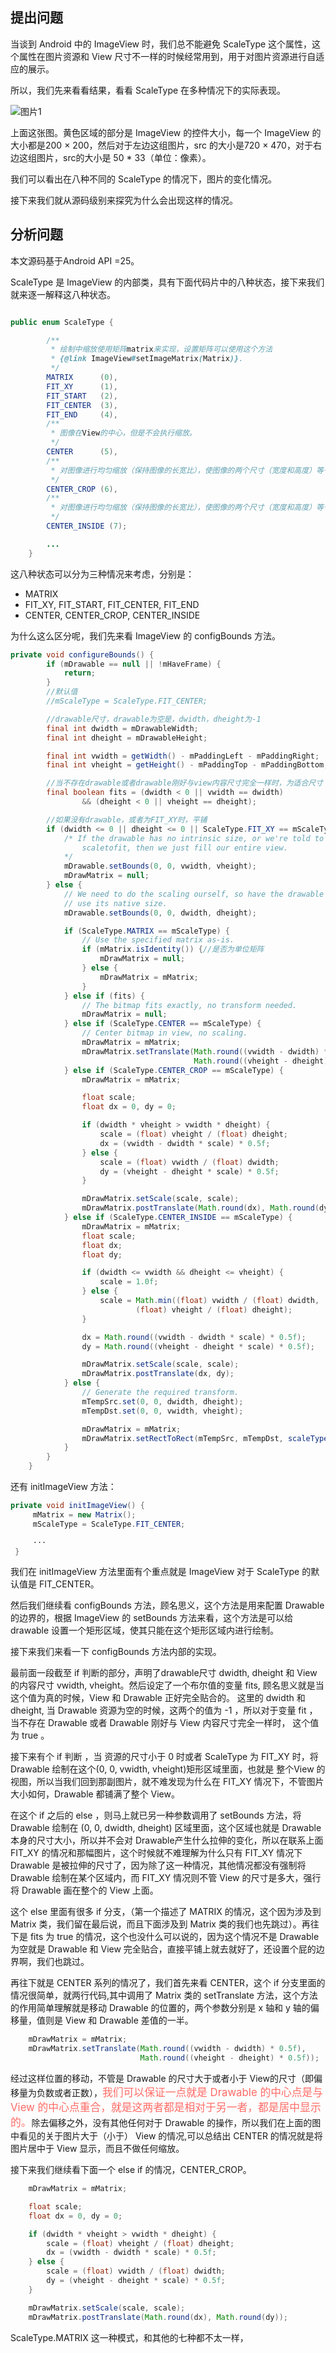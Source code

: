 ## 提出问题

当谈到 Android 中的 ImageView 时，我们总不能避免 ScaleType 这个属性，这个属性在图片资源和 View 尺寸不一样的时候经常用到，用于对图片资源进行自适应的展示。

所以，我们先来看看结果，看看 ScaleType 在多种情况下的实际表现。


![图片1](pict1.jpg)

上面这张图。黄色区域的部分是 ImageView 的控件大小，每一个 ImageView 的大小都是200 × 200，然后对于左边这组图片，src 的大小是720 × 470，对于右边这组图片，src的大小是 50 * 33（单位：像素）。

我们可以看出在八种不同的 ScaleType 的情况下，图片的变化情况。

接下来我们就从源码级别来探究为什么会出现这样的情况。


## 分析问题




本文源码基于Android API =25。

ScaleType 是 ImageView 的内部类，具有下面代码片中的八种状态，接下来我们就来逐一解释这八种状态。

```java

public enum ScaleType {

        /**
         * 绘制中缩放使用矩阵matrix来实现，设置矩阵可以使用这个方法
         * {@link ImageView#setImageMatrix(Matrix)}.
         */
        MATRIX      (0),
        FIT_XY      (1),
        FIT_START   (2),
        FIT_CENTER  (3),
        FIT_END     (4),
        /**
         * 图像在View的中心，但是不会执行缩放。
         */
        CENTER      (5),
        /**
         * 对图像进行均匀缩放（保持图像的长宽比），使图像的两个尺寸（宽度和高度）等于或大于 View 的相应尺寸（减去padding）。图像也是在View的中心。
         */
        CENTER_CROP (6),
        /**
         * 对图像进行均匀缩放（保持图像的长宽比），使图像的两个尺寸（宽度和高度）等于或小于 View 的相应尺寸（减去padding）。图像也是在View的中心。
         */
        CENTER_INSIDE (7);

        ...
    }

```

这八种状态可以分为三种情况来考虑，分别是：
- MATRIX
- FIT_XY, FIT_START, FIT_CENTER, FIT_END
- CENTER, CENTER_CROP, CENTER_INSIDE


为什么这么区分呢，我们先来看 ImageView 的 configBounds 方法。

```java
private void configureBounds() {
        if (mDrawable == null || !mHaveFrame) {
            return;
        }
        //默认值
        //mScaleType = ScaleType.FIT_CENTER;   

        //drawable尺寸，drawable为空是，dwidth，dheight为-1
        final int dwidth = mDrawableWidth;
        final int dheight = mDrawableHeight;

        final int vwidth = getWidth() - mPaddingLeft - mPaddingRight;
        final int vheight = getHeight() - mPaddingTop - mPaddingBottom;

        //当不存在drawable或者drawable刚好与view内容尺寸完全一样时，为适合尺寸
        final boolean fits = (dwidth < 0 || vwidth == dwidth)
                && (dheight < 0 || vheight == dheight);

        //如果没有drawable，或者为FIT_XY时，平铺
        if (dwidth <= 0 || dheight <= 0 || ScaleType.FIT_XY == mScaleType) {
            /* If the drawable has no intrinsic size, or we're told to
                scaletofit, then we just fill our entire view.
            */
            mDrawable.setBounds(0, 0, vwidth, vheight);
            mDrawMatrix = null;
        } else {
            // We need to do the scaling ourself, so have the drawable
            // use its native size.
            mDrawable.setBounds(0, 0, dwidth, dheight);

            if (ScaleType.MATRIX == mScaleType) {
                // Use the specified matrix as-is.
                if (mMatrix.isIdentity()) {//是否为单位矩阵
                    mDrawMatrix = null;
                } else {
                    mDrawMatrix = mMatrix;
                }
            } else if (fits) {
                // The bitmap fits exactly, no transform needed.
                mDrawMatrix = null;
            } else if (ScaleType.CENTER == mScaleType) {
                // Center bitmap in view, no scaling.
                mDrawMatrix = mMatrix;
                mDrawMatrix.setTranslate(Math.round((vwidth - dwidth) * 0.5f),
                                         Math.round((vheight - dheight) * 0.5f));
            } else if (ScaleType.CENTER_CROP == mScaleType) {
                mDrawMatrix = mMatrix;

                float scale;
                float dx = 0, dy = 0;

                if (dwidth * vheight > vwidth * dheight) {
                    scale = (float) vheight / (float) dheight;
                    dx = (vwidth - dwidth * scale) * 0.5f;
                } else {
                    scale = (float) vwidth / (float) dwidth;
                    dy = (vheight - dheight * scale) * 0.5f;
                }

                mDrawMatrix.setScale(scale, scale);
                mDrawMatrix.postTranslate(Math.round(dx), Math.round(dy));
            } else if (ScaleType.CENTER_INSIDE == mScaleType) {
                mDrawMatrix = mMatrix;
                float scale;
                float dx;
                float dy;

                if (dwidth <= vwidth && dheight <= vheight) {
                    scale = 1.0f;
                } else {
                    scale = Math.min((float) vwidth / (float) dwidth,
                            (float) vheight / (float) dheight);
                }

                dx = Math.round((vwidth - dwidth * scale) * 0.5f);
                dy = Math.round((vheight - dheight * scale) * 0.5f);

                mDrawMatrix.setScale(scale, scale);
                mDrawMatrix.postTranslate(dx, dy);
            } else {
                // Generate the required transform.
                mTempSrc.set(0, 0, dwidth, dheight);
                mTempDst.set(0, 0, vwidth, vheight);

                mDrawMatrix = mMatrix;
                mDrawMatrix.setRectToRect(mTempSrc, mTempDst, scaleTypeToScaleToFit(mScaleType));
            }
        }
    }
```

还有 initImageView 方法：
```java
private void initImageView() {
     mMatrix = new Matrix();
     mScaleType = ScaleType.FIT_CENTER;

     ···
 }
```

我们在 initImageView 方法里面有个重点就是 ImageView 对于 ScaleType 的默认值是 FIT_CENTER。

然后我们继续看 configBounds 方法，顾名思义，这个方法是用来配置 Drawable 的边界的，根据 ImageView 的 setBounds 方法来看，这个方法是可以给 drawable 设置一个矩形区域，使其只能在这个矩形区域内进行绘制。

接下来我们来看一下 configBounds 方法内部的实现。

最前面一段截至 if 判断的部分，声明了drawable尺寸 dwidth, dheight 和 View 的内容尺寸 vwidth, vheight。然后设定了一个布尔值的变量 fits, 顾名思义就是当这个值为真的时候，View 和 Drawable 正好完全贴合的。 这里的 dwidth 和 dheight, 当 Drawable 资源为空的时候，这两个的值为 -1 ，所以对于变量 fit ，当不存在 Drawable 或者 Drawable 刚好与 View 内容尺寸完全一样时， 这个值为 true 。

接下来有个 if 判断 ，当 资源的尺寸小于 0 时或者 ScaleType 为 FIT_XY 时，将 Drawable 绘制在这个(0, 0, vwidth, vheight)矩形区域里面，也就是 整个View 的视图，所以当我们回到那副图片，就不难发现为什么在 FIT_XY 情况下，不管图片大小如何，Drawable 都铺满了整个 View。

在这个 if 之后的 else ，则马上就已另一种参数调用了 setBounds 方法，将 Drawable 绘制在 (0, 0, dwidth, dheight) 区域里面，这个区域也就是 Drawable 本身的尺寸大小，所以并不会对 Drawable产生什么拉伸的变化，所以在联系上面 FIT_XY 的情况和那幅图片，这个时候就不难理解为什么只有 FIT_XY 情况下 Drawable 是被拉伸的尺寸了，因为除了这一种情况，其他情况都没有强制将 Drawable 绘制在某个区域内，而 FIT_XY 情况则不管 View 的尺寸是多大，强行将 Drawable 画在整个的 View 上面。

这个 else 里面有很多 if 分支，（第一个描述了 MATRIX 的情况，这个因为涉及到 Matrix 类，我们留在最后说，而且下面涉及到 Matrix 类的我们也先跳过）。再往下是 fits 为 true 的情况，这个也没什么可以说的，因为这个情况不是 Drawable 为空就是 Drawable 和 View 完全贴合，直接平铺上就去就好了，还设置个屁的边界啊，我们也跳过。

再往下就是 CENTER 系列的情况了，我们首先来看 CENTER，这个 if 分支里面的情况很简单，就两行代码,其中调用了 Matrix 类的 setTranslate 方法，这个方法的作用简单理解就是移动 Drawable 的位置的，两个参数分别是 x 轴和 y 轴的偏移量，值则是 View 和 Drawable 差值的一半。

```java
    mDrawMatrix = mMatrix;
    mDrawMatrix.setTranslate(Math.round((vwidth - dwidth) * 0.5f),
                             Math.round((vheight - dheight) * 0.5f));
```
经过这样位置的移动，不管是 Drawable 的尺寸大于或者小于 View的尺寸（即偏移量为负数或者正数），<font color="#ff6c67"><big>我们可以保证一点就是 Drawable 的中心点是与 View 的中心点重合，就是这两者都是相对于另一者，都是居中显示的。</big></font>除去偏移之外，没有其他任何对于 Drawable 的操作，所以我们在上面的图中看见的关于图片大于（小于） View 的情况,可以总结出 CENTER 的情况就是将图片居中于 View 显示，而且不做任何缩放。

接下来我们继续看下面一个 else if 的情况，CENTER_CROP。

```java
    mDrawMatrix = mMatrix;

    float scale;
    float dx = 0, dy = 0;

    if (dwidth * vheight > vwidth * dheight) {
        scale = (float) vheight / (float) dheight;
        dx = (vwidth - dwidth * scale) * 0.5f;
    } else {
        scale = (float) vwidth / (float) dwidth;
        dy = (vheight - dheight * scale) * 0.5f;
    }

    mDrawMatrix.setScale(scale, scale);
    mDrawMatrix.postTranslate(Math.round(dx), Math.round(dy));
```

ScaleType.MATRIX 这一种模式，和其他的七种都不太一样，
